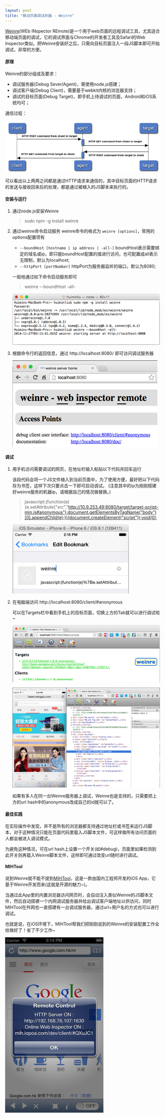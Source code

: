 ```yaml
---
layout: post
title: "移动页面调试利器 - Weinre"
---
```


[Weinre](http://people.apache.org/~pmuellr/weinre-docs/latest/)(WEb INspector REmote)是一个用于web页面的远程调试工具，尤其适合移动端页面的调试，它的调试界面与Chrome的开发者工具及Safari的Web Inspector类似。把Weinre安装好之后，只需向目标页面注入一段JS脚本即可开始调试，非常的方便。

#### 原理 ####

Weinre的部分组成及要求：

- 调试服务器(Debug Sever/Agent)，需使用node.js搭建；
- 调试客户端(Debug Client)，需要基于webkit内核的浏览器支持；
- 调试的目标页面(Debug Target)，即手机上待调试的页面，Android和iOS系统均可；

通信过程：

![](/images/weinre-work.png)

可以看出以上两两之间都是通过HTTP请求来通信的，其中目标页面的HTTP请求的发送与接收回来后的处理，都是通过被植入的JS脚本来执行的。

#### 安装与运行 ####

1. 通过node.js安装Weinre
    > sudo npm -g install weinre

2. 通过weinre命令启动服务
    weinre命令的格式为 `weinre [options]`，常用的options配置项有
    - `--boundHost [hostname | ip address | -all-]`
        boundHost表示需要绑定的域名或ip，即只能boundHost配置的值进行访问，也可配置成all表示无限制，默认为localhost;
    - `--httpPort [portNumber]`
        httpPort为服务器监听的端口，默认为8080;

    一般地通过如下命令启动服务即可
    > weinre --boundHost -all-

    ![](/images/weinre-install.png)

3. 根据命令行的返回信息，通过 http://localhost:8080/ 即可访问调试服务器

    ![](/images/weinre-server.png)

#### 调试 ####

1. 用手机访问需要调试的网页，在地址栏输入粘贴以下代码并回车运行
    
    该段代码会将一个JS文件植入到当前页面中，为了使用方便，最好把以下代码存为书签，这样下次只要点击一下即可启动调试。
    (注意其中的ip为刚刚搭建好weinre服务的机器ip，请根据自己的情况做替换。)

    > javascript:(function(e){e.setAttribute("src","http://10.9.253.49:8080/target/target-script-min.js#anonymous");document.getElementsByTagName("body")[0].appendChild(e);})(document.createElement("script"));void(0);

    ![](/images/weinre-bookmark.png)

2. 在电脑端访问 http://localhost:8080/client/#anonymous
    
    可以在Targets栏中看到手机上的目标页面，切换上方的Tab就可以进行调试啦~
    
    ![](/images/weinre-panel.png)
    
    ![](/images/weinre-debug.png)

    如果有多人在同一台Weinre服务器上调试，Weinre也是支持的，只需要把上方的url hash中的anonymous改成自己的id就可以了。

#### 最佳实践 ####

在实际操作中发现，并不是所有的浏览器都支持通过地址栏或书签来运行JS脚本，对于这种情况只能在页面代码里载入JS脚本文件，可这样做所有访问页面的人都会被进入调试模式。

为避免这种情况，可在url hash上设置一个开关(如#debug)，页面里如果检测到此开关则再载入Weinre脚本文件，这样即可通过改变url随时进行调试。

#### MIHTool ####

说到Weinre就不能不提到[MIHTool](https://itunes.apple.com/cn/app/mihtool-basic-web-debugger/id584739126?mt=8&uo=4)，这是一款由国内工程师开发的iOS App，它基于Weinre开发而来(这就是开源的魅力~)。

当通过此App里的内置浏览器访问网页时，会自动注入类似Weinre的JS脚本文件，然后自动搭建一个内网调试服务器并给出调试客户端地址以供访问，同时MIHTool在外网也一直搭建有一台调试服务器，通过url+用户名的方式也可以进行调试。

也就是说，在iOS环境下，MIHTool帮我们把刚刚说到的Weinre的安装配置工作全给做好了！省了不少工作~

![](/images/weinre-mihtool.jpeg)
